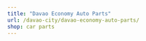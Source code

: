 ```yaml
---
title: "Davao Economy Auto Parts"
url: /davao-city/davao-economy-auto-parts/
shop: car parts
---
```

